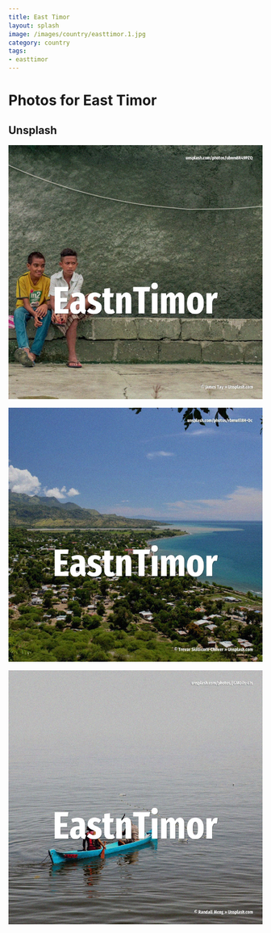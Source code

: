 ```yaml
---
title: East Timor
layout: splash
image: /images/country/easttimor.1.jpg
category: country
tags:
- easttimor
---
```

# Photos for East Timor

## Unsplash

![East Timor](/images/country/easttimor.1.jpg)

![East Timor](/images/country/easttimor.2.jpg)

![East Timor](/images/country/easttimor.3.jpg)